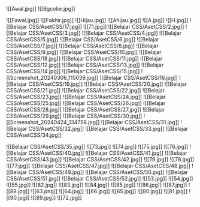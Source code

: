 ![[Awal.jpg]]
![[Bgcolor.jpg]]


![[Fawal.jpg]]
![[Fakhir.jpg]]
![[Hijau.jpg]]
![[Ahijau.jpg]]
![[A.jpg]]
![[H.jpg]]
![[Belajar CSS/AsetCSS/17.jpg]]
![[71.jpg]]
![[Belajar CSS/AsetCSS/2.jpg]]
![[Belajar CSS/AsetCSS/3.jpg]]
![[Belajar CSS/AsetCSS/4.jpg]]
![[Belajar CSS/AsetCSS/5.jpg]]
![[Belajar CSS/AsetCSS/6.jpg]]
![[Belajar CSS/AsetCSS/7.jpg]]
![[Belajar CSS/AsetCSS/8.jpg]]
![[Belajar CSS/AsetCSS/9.jpg]]
![[Belajar CSS/AsetCSS/10.jpg]]
![[Belajar CSS/AsetCSS/18.jpg]]
![[Belajar CSS/AsetCSS/11.jpg]]
![[Belajar CSS/AsetCSS/12.jpg]]
![[Belajar CSS/AsetCSS/13.jpg]]
![[Belajar CSS/AsetCSS/14.jpg]]
![[Belajar CSS/AsetCSS/15.jpg]]
![[Screenshot_20240306_115039.jpg]]
![[Belajar CSS/AsetCSS/16.jpg]]
![[Belajar CSS/AsetCSS/19.jpg]]
![[Belajar CSS/AsetCSS/20.jpg]]
![[Belajar CSS/AsetCSS/21.jpg]]
![[Belajar CSS/AsetCSS/22.jpg]]
![[Belajar CSS/AsetCSS/23.jpg]]
![[Belajar CSS/AsetCSS/24.jpg]]
![[Belajar CSS/AsetCSS/25.jpg]]
![[Belajar CSS/AsetCSS/26.jpg]]
![[Belajar CSS/AsetCSS/28.jpg]]
![[Belajar CSS/AsetCSS/27.jpg]]
![[Belajar CSS/AsetCSS/29.jpg]]
![[Belajar CSS/AsetCSS/30.jpg]]
![[Screenshot_20240424_134758.jpg]]
![[Belajar CSS/AsetCSS/31.jpg]]
![[Belajar CSS/AsetCSS/32.jpg]]
![[Belajar CSS/AsetCSS/33.jpg]]
![[Belajar CSS/AsetCSS/34.jpg]]

![[Belajar CSS/AsetCSS/35.jpg]]
![[73.jpg]]
![[74.jpg]]
![[75.jpg]]
![[76.jpg]]
![[Belajar CSS/AsetCSS/40.jpg]]
![[Belajar CSS/AsetCSS/41.jpg]]
![[Belajar CSS/AsetCSS/43.jpg]]
![[Belajar CSS/AsetCSS/42.jpg]]
![[79.jpg]]
![[78.jpg]]
![[77.jpg]]
![[Belajar CSS/AsetCSS/47.jpg]]
![[Belajar CSS/AsetCSS/48.jpg]]
![[Belajar CSS/AsetCSS/49.jpg]]
![[Belajar CSS/AsetCSS/50.jpg]]
![[Belajar CSS/AsetCSS/51.jpg]]
![[Belajar CSS/AsetCSS/52.jpg]]
![[53.jpg]]
![[54.jpg]]
![[55.jpg]]
![[82.jpg]]
![[83.jpg]]
![[84.jpg]]
![[85.jpg]]
![[86.jpg]]
![[87.jpg]]
![[88.jpg]]
![[63.png]]
![[64.jpg]]
![[66.jpg]]
![[65.jpg]]
![[80.jpg]]
![[81.jpg]]
![[90.jpg]]
![[89.jpg]]
![[72.jpg]]